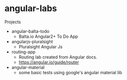 # angular-labs

Projects
- angular-balta-todo
  - Balta.io Angular2+ To Do App
- angularjs-pluralsight
  - Pluralsight Angular Js 
- routing-app
  - Routing lab created from Angular docs.
  - https://angular.io/guide/router
- angular-material
  - some basic tests using google's angular material lib
